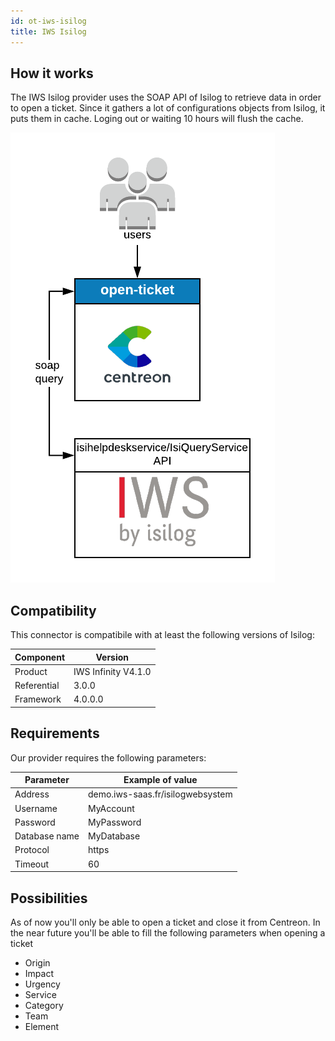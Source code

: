 ```yaml
---
id: ot-iws-isilog
title: IWS Isilog
---
```


## How it works

The IWS Isilog provider uses the SOAP API of Isilog to retrieve data in order to
open a ticket. Since it gathers a lot of configurations objects from Isilog, it
puts them in cache. Loging out or waiting 10 hours will flush the cache.

![architecture](../../assets/integrations/open-tickets/ot-iws-isilog-architecture.png)

## Compatibility

This connector is compatibile with at least the following versions of Isilog:

| Component   | Version             |
| ----------- | ------------------- |
| Product     | IWS Infinity V4.1.0 |
| Referential | 3.0.0               |
| Framework   | 4.0.0.0             |

## Requirements

Our provider requires the following parameters:

| Parameter     | Example of value                 |
| ------------- | -------------------------------- |
| Address       | demo.iws-saas.fr/isilogwebsystem |
| Username      | MyAccount                        |
| Password      | MyPassword                       |
| Database name | MyDatabase                       |
| Protocol      | https                            |
| Timeout       | 60                               |

## Possibilities

As of now you'll only be able to open a ticket and close it from Centreon. In
the near future you'll be able to fill the following parameters when opening a
ticket

  - Origin
  - Impact
  - Urgency
  - Service
  - Category
  - Team
  - Element
